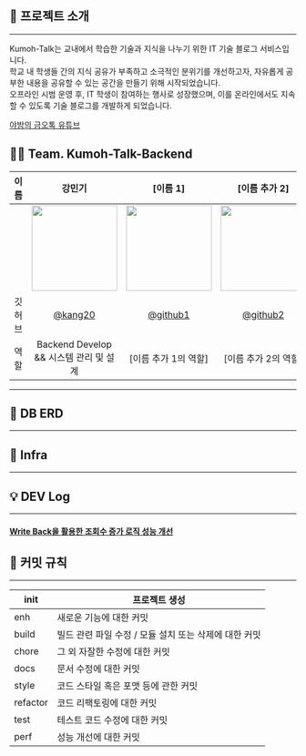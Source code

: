 ## 📌 프로젝트 소개

---
Kumoh-Talk는 교내에서 학습한 기술과 지식을 나누기 위한 IT 기술 블로그 서비스입니다. <br>
학교 내 학생들 간의 지식 공유가 부족하고 소극적인 분위기를 개선하고자, 자유롭게 공부한 내용을 공유할 수 있는 공간을 만들기 위해 시작되었습니다.<br>
오프라인 시범 운영 후, IT 학생이 참여하는 행사로 성장했으며, 이를 온라인에서도 지속할 수 있도록 기술 블로그를 개발하게 되었습니다.

[야밤의 금오톡 유튜브](https://www.youtube.com/@midnight_kumoh_talk)


## 🙋🏻 Team. Kumoh-Talk-Backend

| 이름  |                                                              강민기                                                               |                   [이름 1]                   |                                                              [이름 추가 2]                                                           |
|:---:|:-----------------------------------------------------------------------------------------------------------------------------:|:-------------------------------------------:|:------------------------------------------------------------------------------------------------------------------------------:| 
|     | <img src="https://avatars.githubusercontent.com/u/75325326?s=400&u=75449d135645bcc7eb21f75ef88511da037d9cc0&v=4" width="150"/>   | <img src="[이름 추가 1의 이미지 URL]" width="150"/>   | <img src="[이름 추가 2의 이미지 URL]" width="150"/> |     | <img src="[이름 추가 3의 이미지 URL]" width="150"/> |  
| 깃허브 |                                              [@kang20](https://github.com/kang20)                                           |   [@github1](https://github.com/github1)    |                                               [@github2](https://github.com/github2)                                            |
| 역할  |                                                 Backend Develop && 시스템 관리 및 설계                                                  |                [이름 추가 1의 역할]               |                                                 [이름 추가 2의 역할]                                                  |    


---


## 🔧 DB ERD

---



## 🎨 Infra

------------




## 💡 DEV Log 

----

#### [Write Back을 활용한 조회수 증가 로직 성능 개선](https://kkangmg.tistory.com/104)



## 📝 커밋 규칙

---

| init | 프로젝트 생성 |
| --- | --- |
| enh | 새로운 기능에 대한 커밋 |
| build | 빌드 관련 파일 수정 / 모듈 설치 또는 삭제에 대한 커밋 |
| chore | 그 외 자잘한 수정에 대한 커밋 |
| docs | 문서 수정에 대한 커밋 |
| style | 코드 스타일 혹은 포맷 등에 관한 커밋 |
| refactor | 코드 리팩토링에 대한 커밋 |
| test | 테스트 코드 수정에 대한 커밋 |
| perf | 성능 개선에 대한 커밋 |
